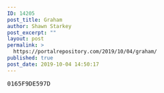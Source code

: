 ```yaml
---
ID: 14205
post_title: Graham
author: Shawn Starkey
post_excerpt: ""
layout: post
permalink: >
  https://portalrepository.com/2019/10/04/graham/
published: true
post_date: 2019-10-04 14:50:17
---
```

<pre>0165F9DE597D</pre>